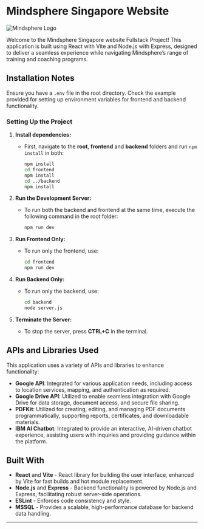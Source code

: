 # Mindsphere Singapore Website

![Mindsphere Logo](https://mindsphere.sg/_next/static/media/logo-colour.2df06475.png)


Welcome to the Mindsphere Singapore website Fullstack Project! This application is built using React with Vite and Node.js with Express, designed to deliver a seamless experience while navigating Mindsphere’s range of training and coaching programs.

## Installation Notes

Ensure you have a `.env` file in the root directory. Check the example provided for setting up environment variables for frontend and backend functionality.

### Setting Up the Project

1. **Install dependencies:**
   - First, navigate to the **root**, **frontend** and **backend** folders and run `npm install` in both:
     ```bash
     npm install
     cd frontend
     npm install
     cd ../backend
     npm install
     ```

2. **Run the Development Server:**
   - To run both the backend and frontend at the same time, execute the following command in the root folder:
     ```bash
     npm run dev
     ```

3. **Run Frontend Only:**
   - To run only the frontend, use:
     ```bash
     cd frontend
     npm run dev
     ```

4. **Run Backend Only:**
   - To run only the backend, use:
     ```bash
     cd backend
     node server.js
     ```

5. **Terminate the Server:**
   - To stop the server, press **CTRL+C** in the terminal.

## APIs and Libraries Used

This application uses a variety of APIs and libraries to enhance functionality:

- **Google API**: Integrated for various application needs, including access to location services, mapping, and authentication as required.
- **Google Drive API**: Utilized to enable seamless integration with Google Drive for data storage, document access, and secure file sharing.
- **PDFKit**: Utilized for creating, editing, and managing PDF documents programmatically, supporting reports, certificates, and downloadable materials.
- **IBM AI Chatbot**: Integrated to provide an interactive, AI-driven chatbot experience, assisting users with inquiries and providing guidance within the platform.

## Built With

- **React** and **Vite** - React library for building the user interface, enhanced by Vite for fast builds and hot module replacement.
- **Node.js** and **Express** - Backend functionality is powered by Node.js and Express, facilitating robust server-side operations.
- **ESLint** - Enforces code consistency and style.
- **MSSQL** - Provides a scalable, high-performance database for backend data handling.

---
